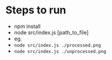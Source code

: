# Steps to run
* npm install
* node src/index.js [path_to_file]
* eg.
* `node src/index.js ./processed.png`
* `node src/index.js ./unprocessed.png`
